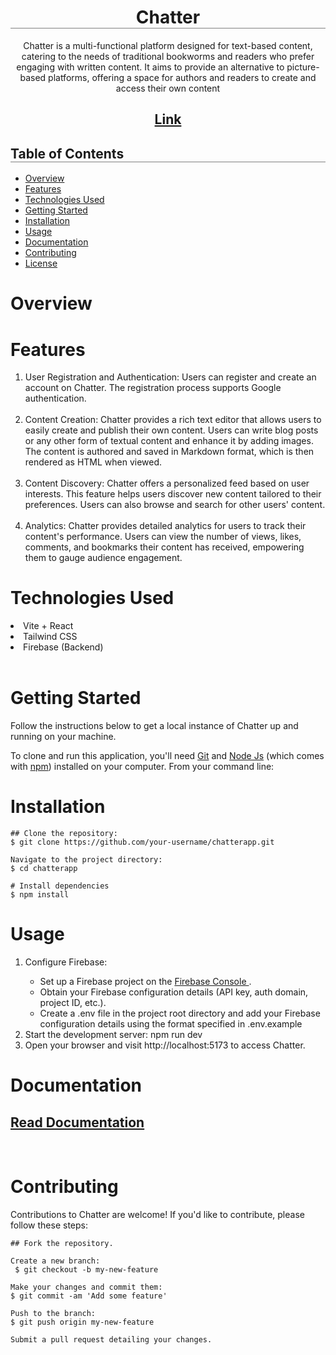  <h1 align="center" style="border-bottom: 1px solid gray;">Chatter</h1>

<p align='center'>
Chatter is a multi-functional platform designed for text-based content, catering to the needs of traditional bookworms and readers who prefer engaging with written content. It aims to provide an alternative to picture-based platforms, offering a space for authors and readers to create and access their own content
</p>

<h2 align='center'>
<a href='https://mychatter.vercel.app/' >Link</a>
</h2>

<h2 style="border-bottom: 1px solid gray;">Table of Contents</h2>
<ul>
    <li><a href="#overview">Overview</a></li>
    <li><a href="#features">Features</a></li>
    <li><a href='#technologies'>Technologies Used</a></li>
    <li><a href ='#gettingStarted'>Getting Started</a></li>
    <li><a href="#installation">Installation</a></li>
    <li><a href="#usage">Usage</a></li>
     <li><a href="#docs">Documentation</a></li>
    <li><a href="#contributing">Contributing</a></li>
    <li><a href="#license">License</a></li>
</ul>

<h1 id='overview'>Overview</h1>
<h1 id='features'>Features</h1>
<ol>
    <li>
    User Registration and Authentication: Users can register and create an account on Chatter. The registration process supports Google authentication.
    </li> <br />
    <li>
    Content Creation: Chatter provides a rich text editor that allows users to easily create and publish their own content. Users can write blog posts or any other form of textual content and enhance it by adding images. The content is authored and saved in Markdown format, which is then rendered as HTML when viewed.
    </li> <br />
    <li>
    Content Discovery: Chatter offers a personalized feed based on user interests. This feature helps users discover new content tailored to their preferences. Users can also browse and search for other users' content.
    </li> <br/>
    <li>
    Analytics: Chatter provides detailed analytics for users to track their content's performance. Users can view the number of views, likes, comments, and bookmarks their content has received, empowering them to gauge audience engagement.
    </li>
</ol>

<h1 id='technologies'>Technologies Used</h1>
<li>Vite + React</li>
<li>Tailwind CSS</li> 
<li>Firebase (Backend)</li>  <br />





<h1 id='gettingStarted'>Getting Started</h1>

<p>
Follow the instructions below to get a local instance of Chatter up and running on your machine.
</p>

<p>
To clone and run this application, you'll need <a href='https://git-scm.com/'>Git</a> and <a href='https://nodejs.org/en/download/'>Node Js</a> (which comes with <a href='http://npmjs.com/'>npm</a>) installed on your computer. From your command line:
</p>

<h1 id='installation'>Installation</h1>

```
## Clone the repository:
$ git clone https://github.com/your-username/chatterapp.git

Navigate to the project directory:
$ cd chatterapp

# Install dependencies
$ npm install

```

<h1 id='usage'>Usage</h1>

<ol>
    <li>
        Configure Firebase:
    </li>
    <ul>
        <li>
          Set up a Firebase project on the <a href='https://console.firebase.google.com/'>Firebase Console </a>.
        </li>
        <li>
        Obtain your Firebase configuration details (API key, auth domain, project ID, etc.).
        </li>
        <li>
        Create a .env file in the project root directory and add your Firebase configuration details using the format specified in .env.example
        </li>
    </ul>
    <li>
         Start the development server: npm run dev
    </li>
    <li>
        Open your browser and visit http://localhost:5173 to access Chatter.
    </li>
</ol>

<h1 id='docs'>Documentation</h1>

<h2>
<a href="https://docs.google.com/document/d/1BIoyy2xRIAh88UoNErbAujZ4ZNCdhKgnP9jpHVcSICA/edit?usp=sharing">Read Documentation</a>
</h2> <br>


<h1 id='contributing'>Contributing</h1>

<p>
Contributions to Chatter are welcome! If you'd like to contribute, please follow these steps:
</p>

```
## Fork the repository.

Create a new branch:
 $ git checkout -b my-new-feature

Make your changes and commit them: 
$ git commit -am 'Add some feature'

Push to the branch:
$ git push origin my-new-feature

Submit a pull request detailing your changes.
```

